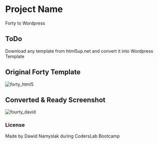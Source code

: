 # Project Name

Forty to Wordpress

## ToDo

Download any template from  html5up.net and convert it into Wordpress Template

## Original Forty Template

![forty_html5](https://cloud.githubusercontent.com/assets/20269246/18164613/2fedc01a-7041-11e6-8a0b-fa4ba122f138.jpg)


## Converted & Ready Screenshot

![fourty_david](https://cloud.githubusercontent.com/assets/20269246/18201675/c9f7c438-710b-11e6-916f-3c6fb8575d5a.jpg)



### License
Made by Dawid Namyslak 
during CodersLab Bootcamp 
